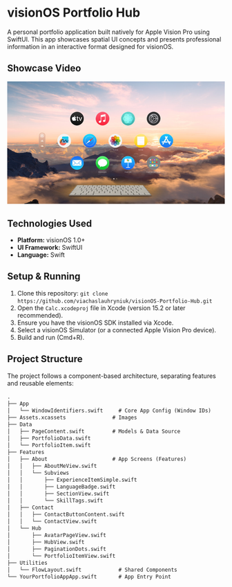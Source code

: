 # visionOS Portfolio Hub

A personal portfolio application built natively for Apple Vision Pro using SwiftUI. This app showcases spatial UI concepts and presents professional information in an interactive format designed for visionOS.

## Showcase Video

[![Portfolio Showcase](placeholder.jpg)](https://vimeo.com/1075860453/7ae129af4d?ts=0&share=copy)

## Technologies Used

*   **Platform:** visionOS 1.0+
*   **UI Framework:** SwiftUI
*   **Language:** Swift

## Setup & Running

1.  Clone this repository: `git clone https://github.com/viachaslauhryniuk/visionOS-Portfolio-Hub.git`
2.  Open the `Calc.xcodeproj` file in Xcode (version 15.2 or later recommended).
3.  Ensure you have the visionOS SDK installed via Xcode.
4.  Select a visionOS Simulator (or a connected Apple Vision Pro device).
5.  Build and run (Cmd+R).

## Project Structure

The project follows a component-based architecture, separating features and reusable elements:
```plaintext
.
├── App
│   └── WindowIdentifiers.swift     # Core App Config (Window IDs)
├── Assets.xcassets               # Images
├── Data
│   ├── PageContent.swift         # Models & Data Source
│   ├── PortfolioData.swift
│   └── PortfolioItem.swift
├── Features
│   ├── About                     # App Screens (Features)
│   │   ├── AboutMeView.swift
│   │   └── Subviews
│   │       ├── ExperienceItemSimple.swift
│   │       ├── LanguageBadge.swift
│   │       ├── SectionView.swift
│   │       └── SkillTags.swift
│   ├── Contact
│   │   ├── ContactButtonContent.swift
│   │   └── ContactView.swift
│   └── Hub
│       ├── AvatarPageView.swift
│       ├── HubView.swift
│       ├── PaginationDots.swift
│       └── PortfolioItemView.swift
├── Utilities
│   └── FlowLayout.swift            # Shared Components
└── YourPortfolioAppApp.swift       # App Entry Point
